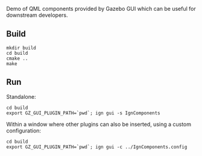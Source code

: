 Demo of QML components provided by Gazebo GUI which can be
useful for downstream developers.

## Build

    mkdir build
    cd build
    cmake ..
    make

## Run

Standalone:

    cd build
    export GZ_GUI_PLUGIN_PATH=`pwd`; ign gui -s IgnComponents

Within a window where other plugins can also be inserted, using a custom
configuration:

    cd build
    export GZ_GUI_PLUGIN_PATH=`pwd`; ign gui -c ../IgnComponents.config

